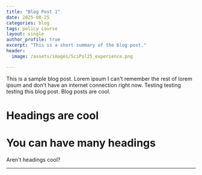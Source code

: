 ```yaml
---
title: "Blog Post 1"
date: 2025-08-25
categories: blog
tags: policy course
layout: single
author_profile: true
excerpt: "This is a short summary of the blog post."
header:
  image: /assets/images/SciPol25_experience.png

---
```


This is a sample blog post. Lorem ipsum I can't remember the rest of lorem ipsum and don't have an internet connection right now. Testing testing testing this blog post. Blog posts are cool.

Headings are cool
======

You can have many headings
======

Aren't headings cool?

------






